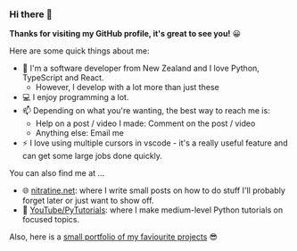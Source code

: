 ### Hi there 👋

**Thanks for visiting my GitHub profile, it's great to see you!** 😀

Here are some quick things about me:

- 🔭 I'm a software developer from New Zealand and I love Python, TypeScript and React.
    - However, I develop with a lot more than just these
- 💻 I enjoy programming a lot.
- 📫 Depending on what you're wanting, the best way to reach me is:
    - Help on a post / video I made: Comment on the post / video
    - Anything else: Email me
- ⚡ I love using multiple cursors in vscode - it's a really useful feature and can get some large jobs done quickly.

You can also find me at ...

- 🌐 [nitratine.net](https://nitratine.net/): where I write small posts on how to do stuff I'll probably forget later or just want to show off.
- 🎥 [YouTube/PyTutorials](https://www.youtube.com/PyTutorials): where I make medium-level Python tutorials on focused topics.

Also, here is a [small portfolio of my faviourite projects](https://nitratine.net/portfolio/) 😎
